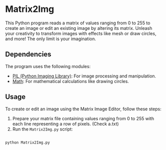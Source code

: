 # Matrix2Img

This Python program reads a matrix of values ranging from 0 to 255 to create an image or edit an existing image by altering its matrix. Unleash your creativity to transform images with effects like mesh or draw circles, and more! The only limit is your imagination.

## Dependencies

The program uses the following modules:

- [PIL (Python Imaging Library)](https://pillow.readthedocs.io/en/stable/): For image processing and manipulation.
- [Math](https://docs.python.org/3/library/math.html): For mathematical calculations like drawing circles.

## Usage

To create or edit an image using the Matrix Image Editor, follow these steps:

1. Prepare your matrix file containing values ranging from 0 to 255 with each line representing a row of pixels. (Check a.txt)
2. Run the `Matrix2Img.py` script:

```bash

python Matrix2Img.py

